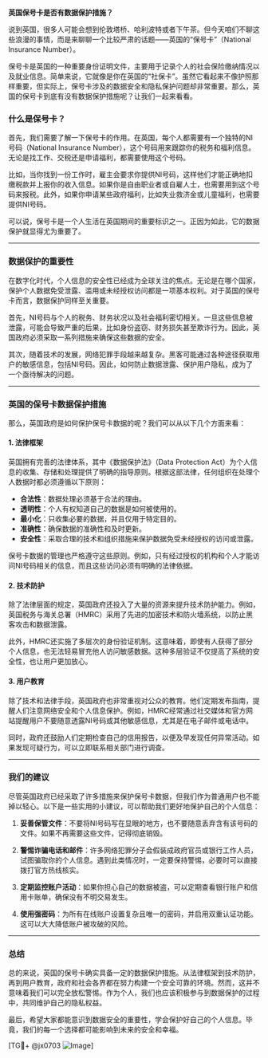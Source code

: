 **英国保号卡是否有数据保护措施？**

说到英国，很多人可能会想到伦敦塔桥、哈利波特或者下午茶。但今天咱们不聊这些浪漫的事情，而是来聊聊一个比较严肃的话题——英国的“保号卡”（National Insurance Number）。

保号卡是英国的一种重要身份证明文件，主要用于记录个人的社会保险缴纳情况以及就业信息。简单来说，它就像是你在英国的“社保卡”。虽然它看起来不像护照那样重要，但实际上，保号卡涉及的数据安全和隐私保护问题却非常重要。那么，英国的保号卡到底有没有数据保护措施呢？让我们一起来看看。

### 什么是保号卡？

首先，我们需要了解一下保号卡的作用。在英国，每个人都需要有一个独特的NI号码（National Insurance Number），这个号码用来跟踪你的税务和福利信息。无论是找工作、交税还是申请福利，都需要使用这个号码。

比如，当你找到一份工作时，雇主会要求你提供NI号码，这样他们才能正确地扣缴税款并上报你的收入信息。如果你是自由职业者或自雇人士，也需要用到这个号码来报税。此外，如果你申请某些政府福利，比如失业救济金或儿童福利，也需要提供NI号码。

可以说，保号卡是一个人生活在英国期间的重要标识之一。正因为如此，它的数据保护就显得尤为重要了。

---

### 数据保护的重要性

在数字化时代，个人信息的安全性已经成为全球关注的焦点。无论是在哪个国家，保护个人数据免受泄露、滥用或未经授权访问都是一项基本权利。对于英国的保号卡而言，数据保护同样至关重要。

首先，NI号码与个人的税务、财务状况以及社会福利密切相关。一旦这些信息被泄露，可能会导致严重的后果，比如身份盗窃、财务损失甚至欺诈行为。因此，英国政府必须采取一系列措施来确保这些数据的安全。

其次，随着技术的发展，网络犯罪手段越来越复杂。黑客可能通过各种途径获取用户的敏感信息，包括NI号码。因此，如何防止数据泄露、保护用户隐私，成为了一个亟待解决的问题。

---

### 英国的保号卡数据保护措施

那么，英国政府是如何保护保号卡数据的呢？我们可以从以下几个方面来看：

#### 1. 法律框架

英国拥有完善的法律体系，其中《数据保护法》（Data Protection Act）为个人信息的收集、存储和处理提供了明确的指导原则。根据这部法律，任何组织在处理个人数据时都必须遵循以下原则：

- **合法性**：数据处理必须基于合法的理由。
- **透明性**：个人有权知道自己的数据是如何被使用的。
- **最小化**：只收集必要的数据，并且仅用于特定目的。
- **准确性**：确保数据的准确性和及时更新。
- **安全性**：采取合理的技术和组织措施来保护数据免受未经授权的访问或泄露。

保号卡数据的管理也严格遵守这些原则。例如，只有经过授权的机构和个人才能访问NI号码相关的信息，而且这些访问必须有明确的法律依据。

#### 2. 技术防护

除了法律层面的规定，英国政府还投入了大量的资源来提升技术防护能力。例如，英国税务与海关总署（HMRC）采用了先进的加密技术和防火墙系统，以防止黑客攻击和数据泄露。

此外，HMRC还实施了多层次的身份验证机制。这意味着，即使有人获得了部分个人信息，也无法轻易冒充他人访问敏感数据。这种多层验证不仅提高了系统的安全性，也让用户更加放心。

#### 3. 用户教育

除了技术和法律手段，英国政府也非常重视对公众的教育。他们定期发布指南，提醒人们注意网络安全和个人信息保护。例如，HMRC经常通过社交媒体和官方网站提醒用户不要随意透露NI号码或其他敏感信息，尤其是在电子邮件或电话中。

同时，政府还鼓励人们定期检查自己的信用报告，以便及早发现任何异常活动。如果发现可疑行为，可以立即联系相关部门进行调查。

---

### 我们的建议

尽管英国政府已经采取了许多措施来保护保号卡数据，但我们作为普通用户也不能掉以轻心。以下是一些实用的小建议，可以帮助我们更好地保护自己的个人信息：

1. **妥善保管文件**：不要将NI号码写在显眼的地方，也不要随意丢弃含有该号码的文件。如果不再需要这些文件，记得彻底销毁。

2. **警惕诈骗电话和邮件**：许多网络犯罪分子会假装成政府官员或银行工作人员，试图骗取你的个人信息。遇到此类情况时，一定要保持警惕，必要时可以直接拨打官方热线核实。

3. **定期监控账户活动**：如果你担心自己的数据被盗，可以定期查看银行账户和信用卡账单，确保没有不明交易发生。

4. **使用强密码**：为所有在线账户设置复杂且唯一的密码，并启用双重认证功能。这可以大大降低账户被攻破的风险。

---

### 总结

总的来说，英国的保号卡确实具备一定的数据保护措施。从法律框架到技术防护，再到用户教育，政府和社会各界都在努力构建一个安全可靠的环境。然而，这并不意味着我们可以完全放松警惕。作为个人，我们也应该积极参与到数据保护的过程中，共同维护自己的隐私权益。

最后，希望大家都能意识到数据安全的重要性，学会保护好自己的个人信息。毕竟，我们的每一个选择都可能影响到未来的安全和幸福。

[TG💪+ @jx0703 ![Image](https://github.com/user-attachments/assets/dbca1d08-cadb-493c-b0ec-ad6f7a83f270)]